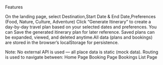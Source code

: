 Features

On the landing page, select Destination,Start Date & End Date,Preferences (Food, Nature, Culture, Adventure)
Click “Generate Itinerary” to create a day-by-day travel plan based on your selected dates and preferences.
You can Save the generated itinerary plan for later reference.
Saved plans can be expanded, viewed, and deleted anytime.All data (plans and bookings) are stored in the browser’s localStorage for persistence.

Note:
No external API is used — all place data is static (mock data).
Routing is used to navigate between:
Home Page
Booking Page
Bookings List Page

